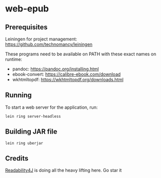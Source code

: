 # web-epub

## Prerequisites

Leiningen for project management: https://github.com/technomancy/leiningen

These programs need to be available on PATH with these exact names on runtime:
- pandoc: https://pandoc.org/installing.html
- ebook-convert: https://calibre-ebook.com/download
- wkhtmltopdf: https://wkhtmltopdf.org/downloads.html

## Running

To start a web server for the application, run:

    lein ring server-headless

## Building JAR file

    lein ring uberjar

## Credits

[Readability4J](https://github.com/dankito/Readability4J) is doing all the heavy lifting here. Go
star it
